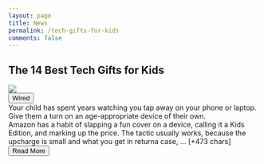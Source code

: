 ```yaml
---
layout: page
title: News
permalink: /tech-gifts-for-kids
comments: false
---
```


<div class="row">
<div class="col-12">
<h2>The 14 Best Tech Gifts for Kids</h2>
</div>
</div>
<div class="row">
<div class="col-12">
<img src="https://media.wired.com/photos/5fb56dca6384d1a51f4ee43c/191:100/w_1280,c_limit/Gear-Amazon-Echo-Dot-Kids.jpg">
</div>
</div>
<div class="row">
<div class="col-12 mt-2">
<button type="button" class="btn btn-outline-info">Wired</button>
</div>
</div>
<div class="row">
<div class="col-12">
<div>Your child has spent years watching you tap away on your phone or laptop. Give them a turn on an age-appropriate device of their own.</div>
</div>
</div>
<div class="row">
<div class="col-12">
<div>Amazon has a habit of slapping a fun cover on a device, calling it a Kids Edition, and marking up the price. The tactic usually works, because the upcharge is small and what you get in returna case, … [+473 chars]</div>
</div>
</div>
<div class="row">
<div class="col-12 text-center">
<a href="https://www.wired.com/gallery/tech-gifts-for-kids/">
<button type="button" class="btn btn-info">Read More</button>
</a>
</div>
</div>
